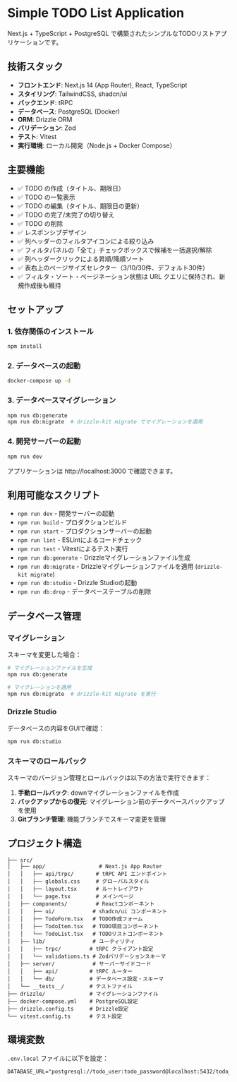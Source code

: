 # Simple TODO List Application

Next.js + TypeScript + PostgreSQL で構築されたシンプルなTODOリストアプリケーションです。

## 技術スタック

- **フロントエンド**: Next.js 14 (App Router), React, TypeScript
- **スタイリング**: TailwindCSS, shadcn/ui
- **バックエンド**: tRPC
- **データベース**: PostgreSQL (Docker)
- **ORM**: Drizzle ORM
- **バリデーション**: Zod
- **テスト**: Vitest
- **実行環境**: ローカル開発（Node.js + Docker Compose）

## 主要機能

- ✅ TODO の作成（タイトル、期限日）
- ✅ TODO の一覧表示
- ✅ TODO の編集（タイトル、期限日の更新）
- ✅ TODO の完了/未完了の切り替え
- ✅ TODO の削除
- ✅ レスポンシブデザイン
- ✅ 列ヘッダーのフィルタアイコンによる絞り込み
- ✅ フィルタパネルの「全て」チェックボックスで候補を一括選択/解除
- ✅ 列ヘッダークリックによる昇順/降順ソート
- ✅ 表右上のページサイズセレクター（3/10/30件、デフォルト30件）
- ✅ フィルタ・ソート・ページネーション状態は URL クエリに保持され、新規作成後も維持

## セットアップ

### 1. 依存関係のインストール

```bash
npm install
```

### 2. データベースの起動

```bash
docker-compose up -d
```

### 3. データベースマイグレーション

```bash
npm run db:generate
npm run db:migrate  # drizzle-kit migrate でマイグレーションを適用
```

### 4. 開発サーバーの起動

```bash
npm run dev
```

アプリケーションは http://localhost:3000 で確認できます。

## 利用可能なスクリプト

- `npm run dev` - 開発サーバーの起動
- `npm run build` - プロダクションビルド
- `npm run start` - プロダクションサーバーの起動
- `npm run lint` - ESLintによるコードチェック
- `npm run test` - Vitestによるテスト実行
- `npm run db:generate` - Drizzleマイグレーションファイル生成
- `npm run db:migrate` - Drizzleマイグレーションファイルを適用 (`drizzle-kit migrate`)
- `npm run db:studio` - Drizzle Studioの起動
- `npm run db:drop` - データベーステーブルの削除

## データベース管理

### マイグレーション

スキーマを変更した場合：

```bash
# マイグレーションファイルを生成
npm run db:generate

# マイグレーションを適用
npm run db:migrate  # drizzle-kit migrate を実行
```

### Drizzle Studio

データベースの内容をGUIで確認：

```bash
npm run db:studio
```

### スキーマのロールバック

スキーマのバージョン管理とロールバックは以下の方法で実行できます：

1. **手動ロールバック**: downマイグレーションファイルを作成
2. **バックアップからの復元**: マイグレーション前のデータベースバックアップを使用
3. **Gitブランチ管理**: 機能ブランチでスキーマ変更を管理

## プロジェクト構造

```
├── src/
│   ├── app/                 # Next.js App Router
│   │   ├── api/trpc/       # tRPC API エンドポイント
│   │   ├── globals.css     # グローバルスタイル
│   │   ├── layout.tsx      # ルートレイアウト
│   │   └── page.tsx        # メインページ
│   ├── components/         # Reactコンポーネント
│   │   ├── ui/            # shadcn/ui コンポーネント
│   │   ├── TodoForm.tsx   # TODO作成フォーム
│   │   ├── TodoItem.tsx   # TODO項目コンポーネント
│   │   └── TodoList.tsx   # TODOリストコンポーネント
│   ├── lib/               # ユーティリティ
│   │   ├── trpc/         # tRPC クライアント設定
│   │   └── validations.ts # Zodバリデーションスキーマ
│   ├── server/            # サーバーサイドコード
│   │   ├── api/          # tRPC ルーター
│   │   └── db/           # データベース設定・スキーマ
│   └── __tests__/        # テストファイル
├── drizzle/              # マイグレーションファイル
├── docker-compose.yml    # PostgreSQL設定
├── drizzle.config.ts     # Drizzle設定
└── vitest.config.ts      # テスト設定
```

## 環境変数

`.env.local` ファイルに以下を設定：

```env
DATABASE_URL="postgresql://todo_user:todo_password@localhost:5432/todo_db"
```